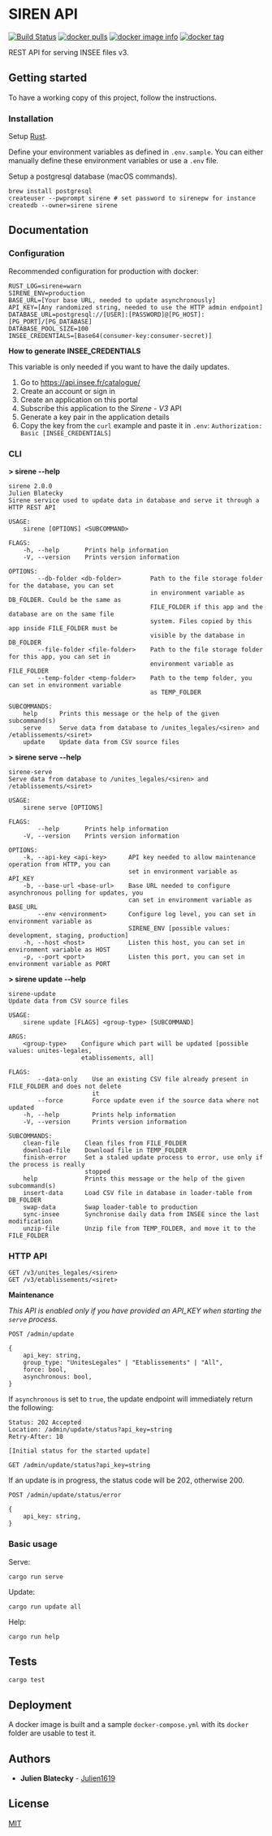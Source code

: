 # SIREN API

[![Build Status](https://travis-ci.com/Creatiwity/siren.svg?branch=master)](https://travis-ci.com/Creatiwity/siren)
[![docker pulls](https://img.shields.io/docker/pulls/creatiwity/siren.svg)](https://hub.docker.com/r/creatiwity/siren/)
[![docker image info](https://images.microbadger.com/badges/image/creatiwity/siren.svg)](http://microbadger.com/images/creatiwity/siren)
[![docker tag](https://images.microbadger.com/badges/version/creatiwity/siren.svg)](https://hub.docker.com/r/creatiwity/siren/tags/)

REST API for serving INSEE files v3.

## Getting started

To have a working copy of this project, follow the instructions.

### Installation

Setup [Rust](https://www.rust-lang.org).

Define your environment variables as defined in `.env.sample`. You can either manually define these environment variables or use a `.env` file.

Setup a postgresql database (macOS commands).

```
brew install postgresql
createuser --pwprompt sirene # set password to sirenepw for instance
createdb --owner=sirene sirene
```

## Documentation

### Configuration

Recommended configuration for production with docker:

```
RUST_LOG=sirene=warn
SIRENE_ENV=production
BASE_URL=[Your base URL, needed to update asynchronously]
API_KEY=[Any randomized string, needed to use the HTTP admin endpoint]
DATABASE_URL=postgresql://[USER]:[PASSWORD]@[PG_HOST]:[PG_PORT]/[PG_DATABASE]
DATABASE_POOL_SIZE=100
INSEE_CREDENTIALS=[Base64(consumer-key:consumer-secret)]
```

**How to generate INSEE_CREDENTIALS**

This variable is only needed if you want to have the daily updates.

1. Go to https://api.insee.fr/catalogue/
2. Create an account or sign in
3. Create an application on this portal
4. Subscribe this application to the *Sirene - V3* API
5. Generate a key pair in the application details
6. Copy the key from the `curl` example and paste it in `.env`: `Authorization: Basic [INSEE_CREDENTIALS]`

### CLI

**> sirene --help**

```
sirene 2.0.0
Julien Blatecky
Sirene service used to update data in database and serve it through a HTTP REST API

USAGE:
    sirene [OPTIONS] <SUBCOMMAND>

FLAGS:
    -h, --help       Prints help information
    -V, --version    Prints version information

OPTIONS:
        --db-folder <db-folder>        Path to the file storage folder for the database, you can set
                                       in environment variable as DB_FOLDER. Could be the same as
                                       FILE_FOLDER if this app and the database are on the same file
                                       system. Files copied by this app inside FILE_FOLDER must be
                                       visible by the database in DB_FOLDER
        --file-folder <file-folder>    Path to the file storage folder for this app, you can set in
                                       environment variable as FILE_FOLDER
        --temp-folder <temp-folder>    Path to the temp folder, you can set in environment variable
                                       as TEMP_FOLDER

SUBCOMMANDS:
    help      Prints this message or the help of the given subcommand(s)
    serve     Serve data from database to /unites_legales/<siren> and /etablissements/<siret>
    update    Update data from CSV source files
```

**> sirene serve --help**

```
sirene-serve 
Serve data from database to /unites_legales/<siren> and /etablissements/<siret>

USAGE:
    sirene serve [OPTIONS]

FLAGS:
        --help       Prints help information
    -V, --version    Prints version information

OPTIONS:
    -k, --api-key <api-key>      API key needed to allow maintenance operation from HTTP, you can
                                 set in environment variable as API_KEY
    -b, --base-url <base-url>    Base URL needed to configure asynchronous polling for updates, you
                                 can set in environment variable as BASE_URL
        --env <environment>      Configure log level, you can set in environment variable as
                                 SIRENE_ENV [possible values: development, staging, production]
    -h, --host <host>            Listen this host, you can set in environment variable as HOST
    -p, --port <port>            Listen this port, you can set in environment variable as PORT
```

**> sirene update --help**

```
sirene-update 
Update data from CSV source files

USAGE:
    sirene update [FLAGS] <group-type> [SUBCOMMAND]

ARGS:
    <group-type>    Configure which part will be updated [possible values: unites-legales,
                    etablissements, all]

FLAGS:
        --data-only    Use an existing CSV file already present in FILE_FOLDER and does not delete
                       it
        --force        Force update even if the source data where not updated
    -h, --help         Prints help information
    -V, --version      Prints version information

SUBCOMMANDS:
    clean-file       Clean files from FILE_FOLDER
    download-file    Download file in TEMP_FOLDER
    finish-error     Set a staled update process to error, use only if the process is really
                     stopped
    help             Prints this message or the help of the given subcommand(s)
    insert-data      Load CSV file in database in loader-table from DB_FOLDER
    swap-data        Swap loader-table to production
    sync-insee       Synchronise daily data from INSEE since the last modification
    unzip-file       Unzip file from TEMP_FOLDER, and move it to the FILE_FOLDER
```

### HTTP API

```
GET /v3/unites_legales/<siren>
GET /v3/etablissements/<siret>
```

**Maintenance**

_This API is enabled only if you have provided an API_KEY when starting the `serve` process._

```
POST /admin/update

{
    api_key: string,
    group_type: "UnitesLegales" | "Etablissements" | "All",
    force: bool,
    asynchronous: bool,
}
```

If `asynchronous` is set to `true`, the update endpoint will immediately return the following:
```
Status: 202 Accepted
Location: /admin/update/status?api_key=string
Retry-After: 10

[Initial status for the started update]
```

```
GET /admin/update/status?api_key=string
```
If an update is in progress, the status code will be 202, otherwise 200.

```
POST /admin/update/status/error

{
    api_key: string,
}
```

### Basic usage

Serve:

```
cargo run serve
```

Update:

```
cargo run update all
```

Help:

```
cargo run help
```

## Tests

```
cargo test
```

## Deployment

A docker image is built and a sample `docker-compose.yml` with its `docker` folder are usable to test it.

## Authors

-   **Julien Blatecky** - [Julien1619](https://twitter.com/Julien1619)

## License

[MIT](LICENSE.md)
